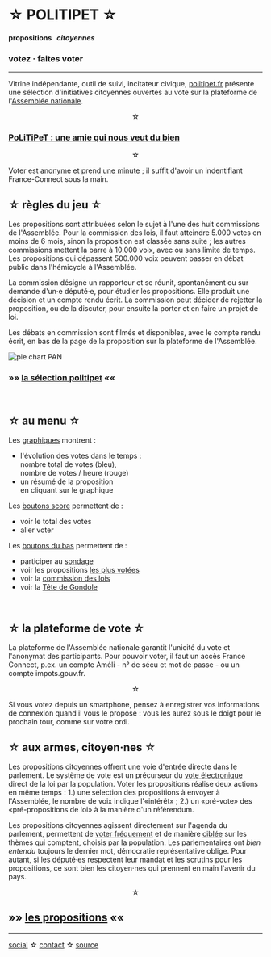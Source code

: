 <div id="header" markdown="1" onclick="location='/'">

☆ POLITIPET ☆
=============

#### propositions &nbsp; _citoyennes_

### votez · faites voter

</div>

-----

<div class="left" markdown="1">

Vitrine indépendante, outil de suivi, incitateur civique,
[politipet.fr][politipet] présente une sélection d'initiatives citoyennes
ouvertes au vote sur la plateforme de l'[Assemblée nationale][assemblée].

<center>☆</center>

### [PoLiTiPeT : une amie qui nous veut du bien][intro.seen]

<center>☆</center>

Voter est <u>anonyme</u> et prend <u>une minute</u> ;
il suffit d'avoir un indentifiant France-Connect sous la main.


☆ règles du jeu ☆
-----------------

Les propositions sont attribuées selon le sujet à l'une des huit
commissions de l'Assemblée. Pour la commission des lois, il faut
atteindre 5.000 votes en moins de 6 mois, sinon la proposition est classée
sans suite ; les autres commissions mettent la barre à 10.000 voix,
avec ou sans limite de temps. Les propositions qui dépassent 500.000 voix
peuvent passer en débat public dans l'hémicycle à l'Assemblée.

La commission désigne un rapporteur et se réunit, spontanément ou
sur demande d'un·e député·e, pour étudier les propositions. Elle produit
une décision et un compte rendu écrit. La commission peut décider de
rejetter la proposition, ou de la discuter, pour ensuite la porter
et en faire un projet de loi.

Les débats en commission sont filmés et disponibles, avec le compte
rendu écrit, en bas de la page de la proposition sur la plateforme
de l'Assemblée.

![pie chart PAN](pie-chart-PAN.png)


### »» [la sélection politipet](/tdg) ««


<center>&nbsp;</center>


☆ au menu ☆
-----------

Les <u>graphiques</u> montrent :

- l'évolution des votes dans le temps :<br>
  nombre total de votes (bleu),<br>
  nombre de votes / heure (rouge)
- un résumé de la proposition<br>
  en cliquant sur le graphique

Les <u>boutons score</u> permettent de :

- voir le total des votes
- aller voter


Les <u>boutons du bas</u> permettent de :

- participer au [sondage](poll/)
- voir les propositions [les plus votées][most voted]
- voir la [commission des lois](commission/lois.md)
- voir la [Tête de Gondole](tdg/)


<center>&nbsp;</center>


☆ la plateforme de vote ☆
-------------------------

La plateforme de l'Assemblée nationale garantit l'unicité du vote
et l'anonymat des participants. Pour pouvoir voter, il faut un accès
France Connect, p.ex. un compte Améli - n° de sécu et mot de passe -
ou un compte impots.gouv.fr.

<center>☆</center>

Si vous votez depuis un smartphone, pensez à enregistrer vos
informations de connexion quand il vous le propose : vous les
aurez sous le doigt pour le prochain tour, comme sur votre ordi.


☆ aux armes, citoyen·nes ☆
--------------------------

Les propositions citoyennes offrent une voie d'entrée directe
dans le parlement. Le système de vote est un précurseur du
<u>vote électronique</u> direct de la loi par la population.
Voter les propositions réalise deux actions en même temps :
1.) une sélection des propositions à envoyer à l'Assemblée, le
nombre de voix indique l'«intérêt» ; 2.) un «pré-vote» des
«pré-propositions de loi» à la manière d'un référendum.

Les propositions citoyennes agissent directement sur l'agenda
du parlement, permettent de <u>voter fréquement</u> et de manière
<u>ciblée</u> sur les thèmes qui comptent, choisis par la population.
Les parlementaires ont _bien entendu_ toujours le dernier mot,
démocratie représentative oblige. Pour autant, si les député·es
respectent leur mandat et les scrutins pour les propositions,
ce sont bien les citoyen·nes qui prennent en main l'avenir du pays.

<center>☆</center>


»» [les propositions](/) ««
---------------------------


</div>

-----

[social][seenthis] ☆ [contact][email] ☆ [source][github]


[email]: mailto:politipet@laposte.net
[github]: https://github.com/politipet
[seenthis]: https://seenthis.net/people/politipet
[intro.seen]: https://seenthis.net/messages/1010675

[politipet]: https://politipet.fr
[assemblée]: https://petitions.assemblee-nationale.fr
[most voted]: https://petitions.assemblee-nationale.fr/initiatives?order=most_voted
